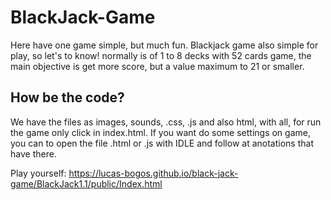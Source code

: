 # BlackJack-Game

Here have one game simple, but much fun. Blackjack game also simple for play, so let's to know!
normally is of 1 to 8 decks with 52 cards game, the main objective is get more score, but a value 
maximum to 21 or smaller.

<h2>How be the code?</h2>

We have the files as images, sounds, .css, .js and also html, with all, for run the game only click in
index.html. If you want do some settings on game, you can to open the file .html or .js with IDLE and 
follow at anotations that have there.

Play yourself:
https://lucas-bogos.github.io/black-jack-game/BlackJack1.1/public/Index.html
